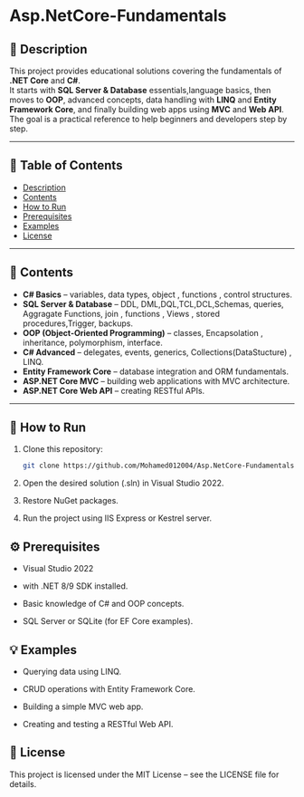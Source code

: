 # Asp.NetCore-Fundamentals

## 📖 Description  
This project provides educational solutions covering the fundamentals of **.NET Core** and **C#**.  
It starts with **SQL Server & Database** essentials,language basics, then moves to **OOP**, advanced concepts, data handling with **LINQ** and **Entity Framework Core**, and finally building web apps using **MVC** and **Web API**.  
The goal is a practical reference to help beginners and developers step by step.  

---

## 📑 Table of Contents  
- [Description](#-description)  
- [Contents](#-contents)  
- [How to Run](#-how-to-run)  
- [Prerequisites](#-prerequisites)  
- [Examples](#-examples)  
- [License](#-license)  

---

## 📂 Contents  
- **C# Basics** – variables, data types, object , functions , control structures.
- **SQL Server & Database** – DDL, DML,DQL,TCL,DCL,Schemas, queries, Aggragate Functions,
  join , functions , Views , stored procedures,Trigger, backups. 
- **OOP (Object-Oriented Programming)** – classes, Encapsolation , inheritance, polymorphism, interface.  
- **C# Advanced** – delegates, events, generics, Collections(DataStucture) , LINQ.  
- **Entity Framework Core** – database integration and ORM fundamentals.  
- **ASP.NET Core MVC** – building web applications with MVC architecture.  
- **ASP.NET Core Web API** – creating RESTful APIs.  

---

## 🚀 How to Run  
1. Clone this repository:  
   ```bash
   git clone https://github.com/Mohamed012004/Asp.NetCore-Fundamentals.git
2. Open the desired solution (.sln) in Visual Studio 2022.

3. Restore NuGet packages.

4. Run the project using IIS Express or Kestrel server.

## ⚙️ Prerequisites

 - Visual Studio 2022
 - with .NET 8/9 SDK installed.

 - Basic knowledge of C# and OOP concepts.

- SQL Server or SQLite (for EF Core examples).

## 💡 Examples

- Querying data using LINQ.

- CRUD operations with Entity Framework Core.

- Building a simple MVC web app.

- Creating and testing a RESTful Web API.

 ## 📜 License

 This project is licensed under the MIT License – see the LICENSE
 file for details.
